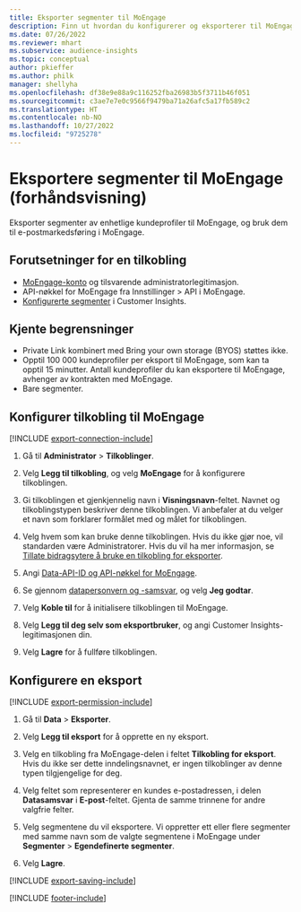 ```yaml
---
title: Eksporter segmenter til MoEngage
description: Finn ut hvordan du konfigurerer og eksporterer til MoEngage.
ms.date: 07/26/2022
ms.reviewer: mhart
ms.subservice: audience-insights
ms.topic: conceptual
author: pkieffer
ms.author: philk
manager: shellyha
ms.openlocfilehash: df38e9e88a9c116252fba26983b5f3711b46f051
ms.sourcegitcommit: c3ae7e7e0c9566f9479ba71a26afc5a17fb589c2
ms.translationtype: HT
ms.contentlocale: nb-NO
ms.lasthandoff: 10/27/2022
ms.locfileid: "9725278"
---
```

# <a name="export-segments-to-moengage-preview"></a>Eksportere segmenter til MoEngage (forhåndsvisning)

Eksporter segmenter av enhetlige kundeprofiler til MoEngage, og bruk dem til e-postmarkedsføring i MoEngage.

## <a name="prerequisites-for-a-connection"></a>Forutsetninger for en tilkobling

- [MoEngage-konto](https://www.moengage.com/) og tilsvarende administratorlegitimasjon.
- API-nøkkel for MoEngage fra Innstillinger > API i MoEngage.
- [Konfigurerte segmenter](segments.md) i Customer Insights.

## <a name="known-limitations"></a>Kjente begrensninger

- Private Link kombinert med Bring your own storage (BYOS) støttes ikke.
- Opptil 100 000 kundeprofiler per eksport til MoEngage, som kan ta opptil 15 minutter. Antall kundeprofiler du kan eksportere til MoEngage, avhenger av kontrakten med MoEngage.
- Bare segmenter.

## <a name="set-up-connection-to-moengage"></a>Konfigurer tilkobling til MoEngage

[!INCLUDE [export-connection-include](includes/export-connection-admn.md)]

1. Gå til **Administrator** > **Tilkoblinger**.

1. Velg **Legg til tilkobling**, og velg **MoEngage** for å konfigurere tilkoblingen.

1. Gi tilkoblingen et gjenkjennelig navn i **Visningsnavn**-feltet. Navnet og tilkoblingstypen beskriver denne tilkoblingen. Vi anbefaler at du velger et navn som forklarer formålet med og målet for tilkoblingen.

1. Velg hvem som kan bruke denne tilkoblingen. Hvis du ikke gjør noe, vil standarden være Administratorer. Hvis du vil ha mer informasjon, se [Tillate bidragsytere å bruke en tilkobling for eksporter](connections.md#allow-contributors-to-use-a-connection-for-exports).

1. Angi [Data-API-ID og API-nøkkel for MoEngage](https://developers.moengage.com/hc/articles/4404674776724-Overview#:~:text=Navigate%20to%20Settings%20%3E%20APIs%20%3E%20DATA,ID%20Password%20%2D%20DATA%20API%20KEY).

1. Se gjennom [datapersonvern og -samsvar](connections.md#data-privacy-and-compliance), og velg **Jeg godtar**.

1. Velg **Koble til** for å initialisere tilkoblingen til MoEngage.

1. Velg **Legg til deg selv som eksportbruker**, og angi Customer Insights-legitimasjonen din.

1. Velg **Lagre** for å fullføre tilkoblingen.

## <a name="configure-an-export"></a>Konfigurere en eksport

[!INCLUDE [export-permission-include](includes/export-permission.md)]

1. Gå til **Data** > **Eksporter**.

1. Velg **Legg til eksport** for å opprette en ny eksport.

1. Velg en tilkobling fra MoEngage-delen i feltet **Tilkobling for eksport**. Hvis du ikke ser dette inndelingsnavnet, er ingen tilkoblinger av denne typen tilgjengelige for deg.

1. Velg feltet som representerer en kundes e-postadressen, i delen **Datasamsvar** i **E-post**-feltet. Gjenta de samme trinnene for andre valgfrie felter.

1. Velg segmentene du vil eksportere. Vi oppretter ett eller flere segmenter med samme navn som de valgte segmentene i MoEngage under **Segmenter** > **Egendefinerte segmenter**.

1. Velg **Lagre**.

[!INCLUDE [export-saving-include](includes/export-saving.md)]

[!INCLUDE [footer-include](includes/footer-banner.md)]
